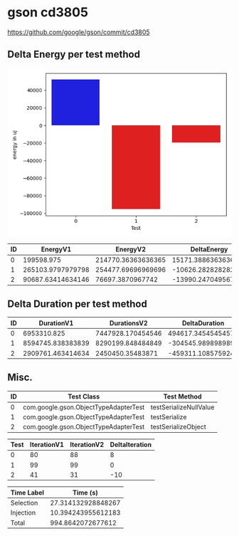 # gson cd3805


https://github.com/google/gson/commit/cd3805



## Delta Energy per test method

![](./gson_delta_energy_0_v.png)


| ID | EnergyV1 | EnergyV2 | DeltaEnergy | σV1 | σV2 |
| --- | --- | --- | --- | --- | --- |
| 0 | 199598.975 | 214770.36363636365 | 15171.388636363641 | 107014.32660361125 | 100137.74583328865 |
| 1 | 265103.9797979798 | 254477.69696969696 | -10626.282828282856 | 99745.47476654583 | 92782.93210079808 |
| 2 | 90687.63414634146 | 76697.3870967742 | -13990.24704956726 | 71801.97944304407 | 63701.66395389776 |

## Delta Duration per test method


| ID | DurationV1 | DurationsV2 | DeltaDuration |
| --- | --- | --- | --- |
| 0 | 6953310.825 | 7447928.170454546 | 494617.3454545457 |
| 1 | 8594745.838383839 | 8290199.848484849 | -304545.9898989899 |
| 2 | 2909761.463414634 | 2450450.35483871 | -459311.1085759243 |

## Misc.

| ID | Test Class | Test Method |
| --- | --- | --- |
| 0 | com.google.gson.ObjectTypeAdapterTest | testSerializeNullValue |
| 1 | com.google.gson.ObjectTypeAdapterTest | testSerialize |
| 2 | com.google.gson.ObjectTypeAdapterTest | testSerializeObject |




| Test | IterationV1 | IterationV2 | DeltaIteration |
| --- | --- | --- | --- |
| 0 | 80 | 88 | 8 |
| 1 | 99 | 99 | 0 |
| 2 | 41 | 31 | -10 |



| Time Label | Time (s) |
| --- | --- |
| Selection | 27.314132928848267 |
| Injection | 10.394243955612183 |
| Total | 994.8642072677612 |


